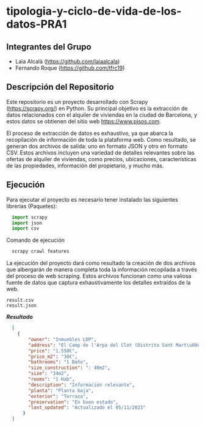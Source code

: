 # tipologia-y-ciclo-de-vida-de-los-datos-PRA1
## Integrantes del Grupo
- Laia Alcalà (https://github.com/laiaalcala)
- Fernando Roque (https://github.com/tfrc19)
## Descripción del Repositorio

Este repositorio es un proyecto desarrollado con Scrapy (https://scrapy.org/) en Python. Su principal objetivo es la extracción de datos relacionados con el alquiler de viviendas en la ciudad de Barcelona, y estos datos se obtienen del sitio web https://www.pisos.com.

El proceso de extracción de datos es exhaustivo, ya que abarca la recopilación de información de toda la plataforma web. Como resultado, se generan dos archivos de salida: uno en formato JSON y otro en formato CSV. Estos archivos incluyen una variedad de detalles relevantes sobre las ofertas de alquiler de viviendas, como precios, ubicaciones, características de las propiedades, información del propietario, y mucho más.

## Ejecución
Para ejecutar el proyecto es necesario tener instalado las siguientes librerias (Paquetes):
```python
  import scrapy
  import json
  import csv
```
Comando de ejecución
```bash
  scrapy crawl features
```

La ejecución del proyecto dará como resultado la creación de dos archivos que albergarán de manera completa toda la información recopilada a través del proceso de web scraping. Estos archivos funcionan como una valiosa fuente de datos que captura exhaustivamente los detalles extraídos de la web.

```
result.csv
result.json
```
***Resultado***
```json
  [
    {
        "owner": "Inmuebles LDP",
        "address": "El Camp de l'Arpa del Clot (Distrito Sant Mart\u00ed. Barcelona Capital)",
        "price": "1.550€",
        "price_m2": "30€",
        "bathrooms": "1 Baño",
        "size_construction": ": 40m2",
        "size": "34m2",
        "rooms": "1 Hab",
        "description": "Información relevante",
        "planta": "Planta baja",
        "exterior": "Terraza",
        "preservation": "En buen estado",
        "last_updated": "Actualizado el 05/11/2023"
      }
  ]
```
